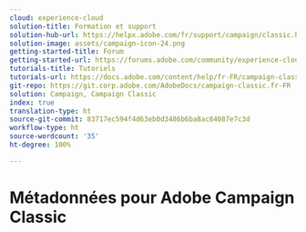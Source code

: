 ```yaml
---
cloud: experience-cloud
solution-title: Formation et support
solution-hub-url: https://helpx.adobe.com/fr/support/campaign/classic.html
solution-image: assets/campaign-icon-24.png
getting-started-title: Forum
getting-started-url: https://forums.adobe.com/community/experience-cloud/marketing-cloud/campaign/classic
tutorials-title: Tutoriels
tutorials-url: https://docs.adobe.com/content/help/fr-FR/campaign-classic-learn/tutorials/overview.html
git-repo: https://git.corp.adobe.com/AdobeDocs/campaign-classic.fr-FR
solution: Campaign, Campaign Classic
index: true
translation-type: ht
source-git-commit: 83717ec594f4d63eb0d3486b6ba8ac84087e7c3d
workflow-type: ht
source-wordcount: '35'
ht-degree: 100%

---
```



# Métadonnées pour Adobe Campaign Classic
